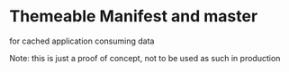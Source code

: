 # Themeable Manifest and master

for cached application consuming data

Note: this is just a proof of concept, not to be used as such in production